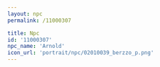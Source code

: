```yaml
---
layout: npc
permalink: /11000307

title: Npc
id: '11000307'
npc_name: 'Arnold'
icon_url: 'portrait/npc/02010039_berzzo_p.png'
---
```

